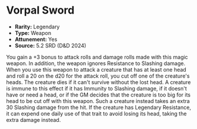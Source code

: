 # Vorpal Sword

- **Rarity:** Legendary
- **Type:** Weapon
- **Attunement:** Yes
- **Source:** 5.2 SRD (D&D 2024)

You gain a +3 bonus to attack rolls and damage rolls made with this magic weapon. In addition, the weapon ignores Resistance to Slashing damage. When you use this weapon to attack a creature that has at least one head and roll a 20 on the d20 for the attack roll, you cut off one of the creature's heads. The creature dies if it can't survive without the lost head. A creature is immune to this effect if it has Immunity to Slashing damage, if it doesn't have or need a head, or if the GM decides that the creature is too big for its head to be cut off with this weapon. Such a creature instead takes an extra 30 Slashing damage from the hit. If the creature has Legendary Resistance, it can expend one daily use of that trait to avoid losing its head, taking the extra damage instead.
